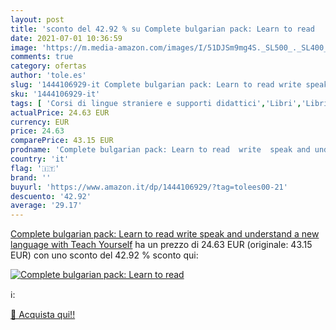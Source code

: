```yaml
---
layout: post
title: 'sconto del 42.92 % su Complete bulgarian pack: Learn to read    '
date: 2021-07-01 10:36:59
image: 'https://m.media-amazon.com/images/I/51DJSm9mg4S._SL500_._SL400_.jpg'
comments: true
category: ofertas
author: 'tole.es'
slug: '1444106929-it Complete bulgarian pack: Learn to read write speak and...'
sku: '1444106929-it'
tags: [ 'Corsi di lingue straniere e supporti didattici','Libri','Libri scolastici','Lingua, linguistica e scrittura', ]
actualPrice: 24.63 EUR
currency: EUR
price: 24.63
comparePrice: 43.15 EUR
prodname: 'Complete bulgarian pack: Learn to read  write  speak and understand a new language with Teach Yourself'
country: 'it'
flag: '🇮🇹'
brand: ''
buyurl: 'https://www.amazon.it/dp/1444106929/?tag=tolees00-21'
descuento: '42.92'
average: '29.17'
---
```


[Complete bulgarian pack: Learn to read  write  speak and understand a new language with Teach Yourself](https://www.amazon.it/dp/1444106929/?tag=tolees00-21) ha un prezzo di 24.63 EUR (originale: 43.15 EUR) con uno sconto del 42.92 % sconto qui:

[![Complete bulgarian pack: Learn to read  ](https://m.media-amazon.com/images/I/51DJSm9mg4S._SL500_._SL400_.jpg)](https://www.amazon.it/dp/1444106929/?tag=tolees00-21)

ℹ️:


[🛒 Acquista qui!!](https://www.amazon.it/dp/1444106929/?tag=tolees00-21)
